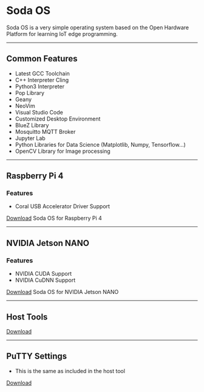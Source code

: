 # Soda OS
Soda OS is a very simple operating system based on the Open Hardware Platform for learning IoT edge programming.
___
## Common Features
- Latest GCC Toolchain
- C++ Interpreter Cling
- Python3 Interpreter
- Pop Library
- Geany
- NeoVim
- Visual Studio Code
- Customized Desktop Environment
- BlueZ Library
- Mosquitto MQTT Broker
- Jupyter Lab
- Python Libraries for Data Science (Matplotlib, Numpy, Tensorflow...)
- OpenCV Library for Image processing
___
## Raspberry Pi 4
### Features
- Coral USB Accelerator Driver Support

[Download](https://drive.google.com/file/d/1BDs7O7px5P8oslwT8w9OKl5mPPWE7TeC/view?usp=sharing) Soda OS for Raspberry Pi 4
___
## NVIDIA Jetson NANO
### Features
- NVIDIA CUDA Support
- NVIDIA CuDNN Support

[Download](https://drive.google.com/file/d/1a5o14hnmivzDj4pAlLr-Jkl_7TTpcTsH/view?usp=sharing) Soda OS for NVIDIA Jetson NANO
___
## Host Tools
[Download](https://drive.google.com/open?id=11tKgj8sRug7jJuA9WNzE_wPRbOChDEsk)
___
## PuTTY Settings
- This is the same as included in the host tool

[Download](https://drive.google.com/open?id=1Ihd6P4PGWjg0Vvux6i1XYlmIdNS-dx_1)
